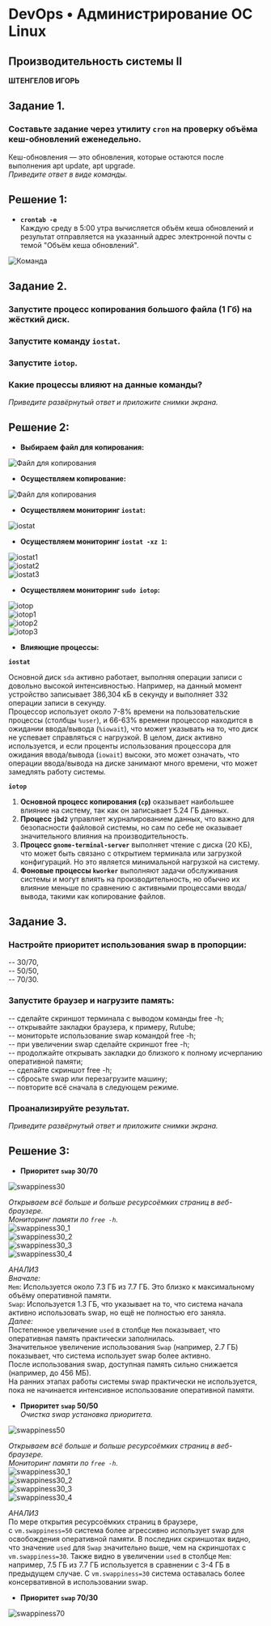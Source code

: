 # DevOps • Администрирование ОС Linux
## Производительность системы II
__ШТЕНГЕЛОВ ИГОРЬ__  
  
## Задание 1.
### Составьте задание через утилиту `cron` на проверку объёма кеш-обновлений еженедельно.
Кеш-обновления — это обновления, которые остаются после выполнения apt update, apt upgrade.  
_Приведите ответ в виде команды._  

## Решение 1:  

* __`crontab -e`__  
Каждую среду в 5:00 утра вычисляется объём кеша обновлений и результат отправляется на указанный адрес электронной почты с темой "Объём кеша обновлений".

![Команда](./images/6_1.png)  

## Задание 2.
### Запустите процесс копирования большого файла (1 Гб) на жёсткий диск.
### Запустите команду `iostat`.
### Запустите `iotop`.
### Какие процессы влияют на данные команды?
_Приведите развёрнутый ответ и приложите снимки экрана._

## Решение 2:  

* __Выбираем файл для копирования:__

![Файл для копирования](./images/6_2.png)  

* __Осуществляем копирование:__

![Файл для копирования](./images/6_3.png)  

* __Осуществляем мониторинг `iostat`:__

![iostat](./images/6_4.png)  

* __Осуществляем мониторинг `iostat -xz 1`:__

![iostat1](./images/6_4_1.png)  
![iostat2](./images/6_4_2.png)  
![iostat3](./images/6_4_3.png)  

* __Осуществляем мониторинг `sudo iotop`:__

![iotop](./images/6_5.png)  
![iotop1](./images/6_5_1.png)  
![iotop2](./images/6_5_2.png)  
![iotop3](./images/6_5_3.png)  

* __Влияющие процессы:__

__`iostat`__  

  Основной диск `sda` активно работает, выполняя операции записи с довольно высокой интенсивностью. Например, на данный момент устройство записывает 386,304 кБ в секунду и выполняет 332 операции записи в секунду.  
  Процессор использует около 7-8% времени на пользовательские процессы (столбцы `%user`), и 66-63% времени процессор находится в ожидании ввода/вывода (`%iowait`), что может указывать на то, что диск не успевает справляться с нагрузкой.
В целом, диск активно используется, и если проценты использования процессора для ожидания ввода/вывода (`iowait`) высоки, это может означать, что операции ввода/вывода на диске занимают много времени, что может замедлять работу системы.

__`iotop`__  
1. __Основной процесс копирования (`cp`)__ оказывает наибольшее влияние на систему, так как он записывает 5.24 ГБ данных.  
2. __Процесс `jbd2`__ управляет журналированием данных, что важно для безопасности файловой системы, но сам по себе не оказывает значительного влияния на производительность. 
 3. __Процесс `gnome-terminal-server`__ выполняет чтение с диска (20 КБ), что может быть связано с открытием терминала или загрузкой конфигураций. Но это является минимальной нагрузкой на систему.  
4. __Фоновые процессы `kworker`__ выполняют задачи обслуживания системы и могут влиять на производительность, но обычно их влияние меньше по сравнению с активными процессами ввода/вывода, такими как копирование файлов.  


## Задание 3.
### Настройте приоритет использования swap в пропорции:
-- 30/70,  
-- 50/50,  
-- 70/30.  
### Запустите браузер и нагрузите память:
-- сделайте скриншот терминала с выводом команды free -h;  
-- открывайте закладки браузера, к примеру, Rutube;  
-- мониторьте использование swap командой free -h;  
-- при увеличении swap сделайте скриншот free -h;  
-- продолжайте открывать закладки до близкого к полному исчерпанию оперативной памяти;  
-- сделайте скриншот free -h;  
-- сбросьте swap или перезагрузите машину;  
-- повторите всё сначала в следующем режиме.  
### Проанализируйте результат.  
_Приведите развёрнутый ответ и приложите снимки экрана._  

## Решение 3:  

* __Приоритет `swap` 30/70__

![swappiness30](./images/6_6.png)  

_Открываем всё больше и больше ресурсоёмких страниц в веб-браузере._  
_Мониторинг памяти по `free -h`._  
![swappiness30_1](./images/6_6_1.png)  
![swappiness30_2](./images/6_6_2.png)  
![swappiness30_3](./images/6_6_3.png)  
![swappiness30_4](./images/6_6_4.png)  

_АНАЛИЗ_  
_Вначале:_  
`Mem`: Используется около 7.3 ГБ из 7.7 ГБ. Это близко к максимальному объёму оперативной памяти.  
`Swap`: Используется 1.3 ГБ, что указывает на то, что система начала активно использовать swap, но ещё не полностью его заняла.  
_Далее:_  
Постепенное увеличение `used` в столбце `Mem` показывает, что оперативная память практически заполнилась.  
Значительное увеличение использования `Swap` (например, 2.7 ГБ) показывает, что система использует swap более активно.  
После использования swap, доступная память сильно снижается (например, до 456 МБ).  
На ранних этапах работы системы swap практически не используется, пока не начинается интенсивное использование оперативной памяти.
  
* __Приоритет `swap` 50/50__  
_Очистка swap установка приоритета._  

![swappiness50](./images/6_7.png)  

_Открываем всё больше и больше ресурсоёмких страниц в веб-браузере._  
_Мониторинг памяти по `free -h`._  
![swappiness30_1](./images/6_7_1.png)  
![swappiness30_2](./images/6_7_2.png)  
![swappiness30_3](./images/6_7_3.png)  
![swappiness30_4](./images/6_7_4.png)  

_АНАЛИЗ_  
По мере открытия ресурсоёмких страниц в браузере,  
с `vm.swappiness=50` система более агрессивно использует swap для освобождения оперативной памяти. В последних скриншотах видно, что значение `used` для `Swap` значительно выше, чем на скриншотах с `vm.swappiness=30`. Также видно в увеличении `used` в столбце `Mem`: например, 7.5 ГБ из 7.7 ГБ используется в сравнении с 3-4 ГБ в предыдущем случае. С `vm.swappiness=30` система оставалась более консервативной в использовании swap.

* __Приоритет `swap` 70/30__

![swappiness70](./images/6_8.png)  
